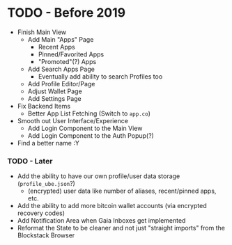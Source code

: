 # TODO - Before 2019

- Finish Main View
  - Add Main "Apps" Page
    - Recent Apps
    - Pinned/Favorited Apps
    - "Promoted"(?) Apps
  - Add Search Apps Page
    - Eventually add ability to search Profiles too
  - Add Profile Editor/Page
  - Adjust Wallet Page
  - Add Settings Page
- Fix Backend Items
  - Better App List Fetching (Switch to `app.co`)
- Smooth out User Interface/Experience
  - Add Login Component to the Main View
  - Add Login Component to the Auth Popup(?)
- Find a better name :Y

### TODO - Later

- Add the ability to have our own profile/user data storage (`profile_ube.json`?)
  - (encrypted) user data like number of aliases, recent/pinned apps, etc.
- Add the ability to add more bitcoin wallet accounts (via encrypted recovery codes)
- Add Notification Area when Gaia Inboxes get implemented
- Reformat the State to be cleaner and not just "straight imports" from the Blockstack Browser
